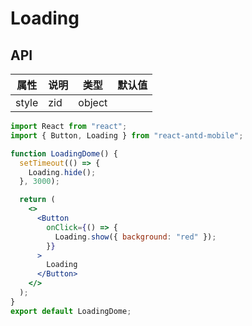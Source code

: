 # Loading

## API

| 属性  | 说明 | 类型   | 默认值 |
| ----- | ---- | ------ | ------ |
| style | zid  | object |        |

```jsx
import React from "react";
import { Button, Loading } from "react-antd-mobile";

function LoadingDome() {
  setTimeout(() => {
    Loading.hide();
  }, 3000);

  return (
    <>
      <Button
        onClick={() => {
          Loading.show({ background: "red" });
        }}
      >
        Loading
      </Button>
    </>
  );
}
export default LoadingDome;
```
